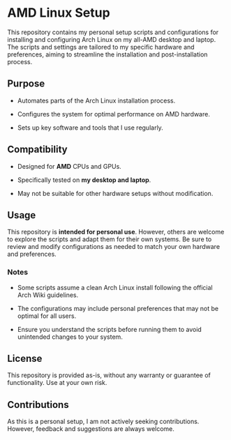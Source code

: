 # AMD Linux Setup

This repository contains my personal setup scripts and configurations for installing and configuring Arch Linux on my all-AMD desktop and laptop. The scripts and settings are tailored to my specific hardware and preferences, aiming to streamline the installation and post-installation process.
## Purpose

- Automates parts of the Arch Linux installation process.
    
- Configures the system for optimal performance on AMD hardware.
    
- Sets up key software and tools that I use regularly.
    

## Compatibility

- Designed for **AMD** CPUs and GPUs.
    
- Specifically tested on **my desktop and laptop**.
    
- May not be suitable for other hardware setups without modification.
    

## Usage

This repository is **intended for personal use**. However, others are welcome to explore the scripts and adapt them for their own systems. Be sure to review and modify configurations as needed to match your own hardware and preferences.

### Notes

- Some scripts assume a clean Arch Linux install following the official Arch Wiki guidelines.
    
- The configurations may include personal preferences that may not be optimal for all users.
    
- Ensure you understand the scripts before running them to avoid unintended changes to your system.
    

## License

This repository is provided as-is, without any warranty or guarantee of functionality. Use at your own risk.

## Contributions

As this is a personal setup, I am not actively seeking contributions. However, feedback and suggestions are always welcome.